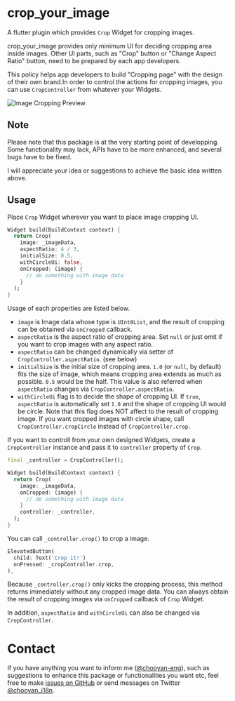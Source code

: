 # crop_your_image

A flutter plugin which provides `Crop` Widget for cropping images.

crop_your_image provides only minimum UI for deciding cropping area inside images. Other UI parts, such as "Crop" button or "Change Aspect Ratio" button, need to be prepared by each app developers.

This policy helps app developers to build "Cropping page" with the design of their own brand.In order to control the actions for cropping images, you can use `CropController` from whatever your Widgets.

![Image Cropping Preview](https://github.com/chooyan-eng/crop_your_image/raw/main/assets/cropyourimage.gif)

## Note

Please note that this package is at the very starting point of developping. Some functionality may lack, APIs have to be more enhanced, and several bugs have to be fixed.

I will appreciate your idea or suggestions to achieve the basic idea written above.

## Usage

Place `Crop` Widget wherever you want to place image cropping UI.

```dart
Widget build(BuildContext context) {
  return Crop(
    image: _imageData,
    aspectRatio: 4 / 3,
    initialSize: 0.5,
    withCircleUi: false,
    onCropped: (image) {
      // do something with image data 
    }
  );
}
```
Usage of each properties are listed below.

- `image` is Image data whose type is `UInt8List`, and the result of cropping can be obtained via `onCropped` callback.
- `aspectRatio` is the aspect ratio of cropping area. Set `null` or just omit if you want to crop images with any aspect ratio.
- `aspectRatio` can be changed dynamically via setter of `CropController.aspectRatio`. (see below)
- `initialSize` is the initial size of cropping area. `1.0` (or `null`, by default) fits the size of image, which means cropping area extends as much as possible. `0.5` would be the half. This value is also referred when `aspectRatio` changes via `CropController.aspectRatio`.
- `withCircleUi` flag is to decide the shape of cropping UI. If `true`, `aspectRatio` is automatically set `1.0` and the shape of cropping UI would be circle. Note that this flag does NOT affect to the result of cropping image. If you want cropped images with circle shape, call `CropController.cropCircle` instead of `CropController.crop`.

If you want to controll from your own designed Widgets, create a `CropController` instance and pass it to `controller` property of `Crop`.

```dart
final _controller = CropController();

Widget build(BuildContext context) {
  return Crop(
    image: _imageData,
    onCropped: (image) {
      // do something with image data 
    }
    controller: _controller,
  );
}
```

You can call `_controller.crop()` to crop a image.

```dart
ElevatedButton(
  child: Text('Crop it!')
  onPressed: _cropController.crop,
),
```

Because `_controller.crop()` only kicks the cropping process, this method returns immediately without any cropped image data. You can always obtain the result of cropping images via `onCropped` callback of `Crop` Widget.

In addition, `aspectRatio` and `withCircleUi` can also be changed via `CropController`.

# Contact

If you have anything you want to inform me ([@chooyan-eng](https://github.com/chooyan-eng)), such as suggestions to enhance this package or functionalities you want etc, feel free to make [issues on GitHub](https://github.com/chooyan-eng/crop_your_image/issues) or send messages on Twitter [@chooyan_i18n](https://twitter.com/chooyan_i18n).